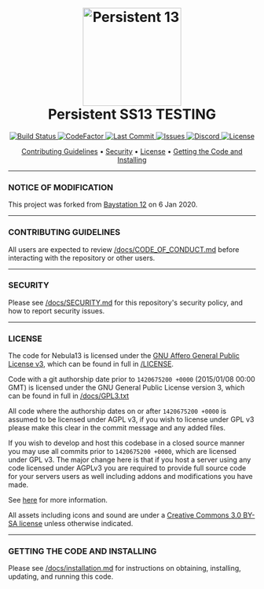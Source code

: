 <h1 align="center">
  <br>
  <a href="https://github.com/PersistentSS13/Nebula"><img src="https://avatars1.githubusercontent.com/u/61128341" alt="Persistent 13" width="200"></a>
  <br>
  Persistent SS13 TESTING
  <br>
</h1>

<p align="center">
  <a href="https://github.com/PersistentSS13/Nebula/actions">
    <img src="https://github.com/PersistentSS13/Nebula/workflows/Run%20Tests/badge.svg"
         alt="Build Status">
  </a>
  <a href="https://www.codefactor.io/repository/github/PersistentSS13/Nebula">
    <img src="https://www.codefactor.io/repository/github/PersistentSS13/Nebula/badge"
         alt="CodeFactor">
  </a>
  <a href="https://github.com/PersistentSS13/Nebula/commits/dev">
    <img src="https://img.shields.io/github/last-commit/PersistentSS13/Nebula"
         alt="Last Commit">
  </a>
  <a href="https://github.com/PersistentSS13/Nebula/issues">
    <img src="https://img.shields.io/github/issues/PersistentSS13/Nebula"
         alt="Issues">
  </a>
  <a href="(https://discord.gg/cDAwQwJ">
    <img src="https://img.shields.io/discord/332252466206998539?style=plastic"
         alt="Discord">
  </a>
  <a href="https://github.com/NebulaSS13/Nebula/blob/dev/LICENSE">
    <img src="https://img.shields.io/github/license/PersistentSS13/Nebula"
         alt="License">
  </a>
</p>

<p align="center">
  <a href="#contributing-guidelines">Contributing Guidelines</a> •
  <a href="#security">Security</a> •
  <a href="#license">License</a> •
  <a href="#getting-the-code-and-installing">Getting the Code and Installing</a>
</p>

---

### NOTICE OF MODIFICATION

This project was forked from [Baystation 12](https://github.com/Baystation12/Baystation12) on 6 Jan 2020.

---

### CONTRIBUTING GUIDELINES

All users are expected to review [/docs/CODE_OF_CONDUCT.md](/docs/CODE_OF_CONDUCT.md) before interacting with the repository or other users.

---

### SECURITY

Please see [/docs/SECURITY.md](/docs/SECURITY.md) for this repository's security policy, and how to report security issues.

---

### LICENSE

The code for Nebula13 is licensed under the [GNU Affero General Public License v3](http://www.gnu.org/licenses/agpl.html), which can be found in full in [/LICENSE](/LICENSE).

Code with a git authorship date prior to `1420675200 +0000` (2015/01/08 00:00 GMT) is licensed under the GNU General Public License version 3, which can be found in full in [/docs/GPL3.txt](/docs/GPL3.txt)

All code where the authorship dates on or after `1420675200 +0000` is assumed to be licensed under AGPL v3, if you wish to license under GPL v3 please make this clear in the commit message and any added files.

If you wish to develop and host this codebase in a closed source manner you may use all commits prior to `1420675200 +0000`, which are licensed under GPL v3.  The major change here is that if you host a server using any code licensed under AGPLv3 you are required to provide full source code for your servers users as well including addons and modifications you have made.

See [here](https://www.gnu.org/licenses/why-affero-gpl.html) for more information.

All assets including icons and sound are under a [Creative Commons 3.0 BY-SA license](http://creativecommons.org/licenses/by-sa/3.0/) unless otherwise indicated.

---

### GETTING THE CODE AND INSTALLING

Please see [/docs/installation.md](/docs/installation.md) for instructions on obtaining, installing, updating, and running this code.
